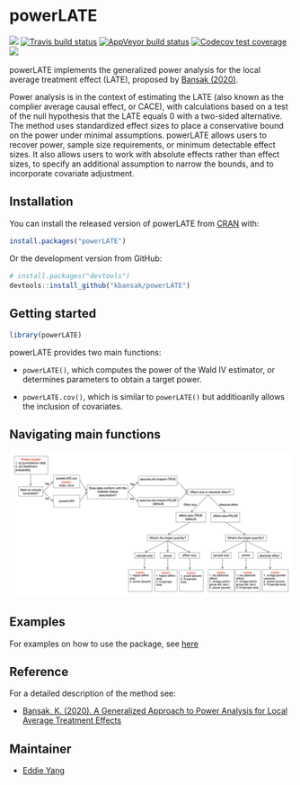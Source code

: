 
<!-- README.md is generated from README.Rmd. Please edit that file -->

# powerLATE

<!-- badges: start -->

[![](https://www.r-pkg.org/badges/version/powerLATE?color=green)](https://cran.r-project.org/package=powerLATE)
[![Travis build
status](https://travis-ci.com/kbansak/powerLATE.svg?branch=master)](https://travis-ci.com/kbansak/powerLATE)
[![AppVeyor build
status](https://ci.appveyor.com/api/projects/status/github/kbansak/powerLATE?branch=master&svg=true)](https://ci.appveyor.com/project/kbansak/powerLATE)
[![Codecov test
coverage](https://codecov.io/gh/kbansak/powerLATE/branch/master/graph/badge.svg)](https://codecov.io/gh/kbansak/powerLATE?branch=master)
[![](http://cranlogs.r-pkg.org/badges/grand-total/powerLATE?color=blue)](https://cran.r-project.org/package=powerLATE)
<!-- badges: end -->

powerLATE implements the generalized power analysis for the local
average treatment effect (LATE), proposed by [Bansak
(2020)](https://projecteuclid.org/download/pdfview_1/euclid.ss/1591171230).

Power analysis is in the context of estimating the LATE (also known as
the complier average causal effect, or CACE), with calculations based on
a test of the null hypothesis that the LATE equals 0 with a two-sided
alternative. The method uses standardized effect sizes to place a
conservative bound on the power under minimal assumptions. powerLATE
allows users to recover power, sample size requirements, or minimum
detectable effect sizes. It also allows users to work with absolute
effects rather than effect sizes, to specify an additional assumption to
narrow the bounds, and to incorporate covariate adjustment.

## Installation

You can install the released version of powerLATE from
[CRAN](https://CRAN.R-project.org) with:

``` r
install.packages("powerLATE")
```

Or the development version from GitHub:

``` r
# install.packages("devtools")
devtools::install_github("kbansak/powerLATE")
```

## Getting started

``` r
library(powerLATE)
```

powerLATE provides two main functions:

  - `powerLATE()`, which computes the power of the Wald IV estimator, or
    determines parameters to obtain a target power.

  - `powerLATE.cov()`, which is similar to `powerLATE()` but
    additioanlly allows the inclusion of covariates.

## Navigating main functions

![](https://github.com/EddieYang211/powerLATE_aux/blob/master/powerLATE_tree.png?raw=true)

## Examples

For examples on how to use the package, see
[here](https://htmlpreview.github.io/?https://github.com/EddieYang211/powerLATE_aux/blob/master/powerLATE_Examples.html)

## Reference

For a detailed description of the method see:

  - [Bansak, K. (2020). A Generalized Approach to Power Analysis for
    Local Average Treatment
    Effects](https://projecteuclid.org/download/pdfview_1/euclid.ss/1591171230)

## Maintainer

  - [Eddie Yang](https://github.com/EddieYang211)
